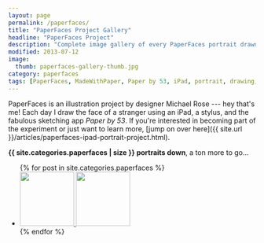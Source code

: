 ```yaml
---
layout: page
permalink: /paperfaces/
title: "PaperFaces Project Gallery"
headline: "PaperFaces Project"
description: "Complete image gallery of every PaperFaces portrait drawn by Michael Rose using Paper by 53."
modified: 2013-07-12
image: 
  thumb: paperfaces-gallery-thumb.jpg
category: paperfaces
tags: [PaperFaces, MadeWithPaper, Paper by 53, iPad, portrait, drawing, illustration, painting, Michael Rose]
---
```


PaperFaces is an illustration project by designer Michael Rose --- hey that's me! Each day I draw the face of a stranger using an iPad, a stylus, and the fabulous sketching app *Paper by 53*. If you're interested in becoming part of the experiment or just want to learn more, [jump on over here]({{ site.url }}/articles/paperfaces-ipad-portrait-project.html). 

**{{ site.categories.paperfaces | size }} portraits down**, a ton more to go...

<ul class="oversized-recent-grid unstyled-list">
{% for post in site.categories.paperfaces %}
	<li><a href="{{ site.url }}{{ post.url }}" title="{{ post.title }}">
		<img class="load" src="{{ site.url }}/images/preload.gif" data-original="{{ site.url }}/images/{{ post.image.thumb }}" alt="" width="110" height="110">
		<noscript><img src="{{ site.url }}/images/{{ post.image.thumb }}" alt="" width="110" height="110"></noscript>
	</a></li>
	{% endfor %}
</ul>